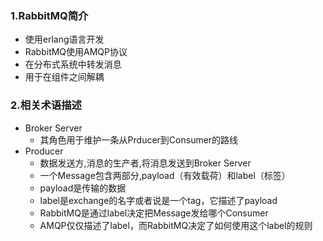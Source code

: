 ### 1.RabbitMQ简介
* 使用erlang语言开发
* RabbitMQ使用AMQP协议
* 在分布式系统中转发消息
* 用于在组件之间解耦
### 2.相关术语描述
* Broker Server
	* 其角色用于维护一条从Prducer到Consumer的路线
* Producer
	* 数据发送方,消息的生产者,将消息发送到Broker Server
	* 一个Message包含两部分,payload（有效载荷）和label（标签）
	* payload是传输的数据
	* label是exchange的名字或者说是一个tag，它描述了payload
	* RabbitMQ是通过label决定把Message发给哪个Consumer
	* AMQP仅仅描述了label，而RabbitMQ决定了如何使用这个label的规则